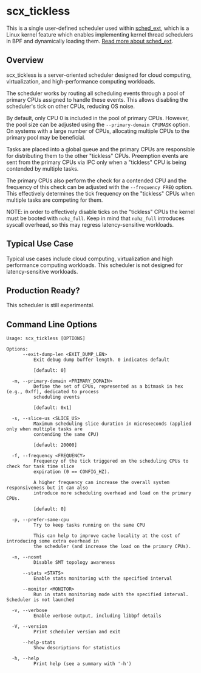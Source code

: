 # scx_tickless

This is a single user-defined scheduler used within [sched_ext](https://github.com/sched-ext/scx/tree/main), which is a Linux kernel feature which enables implementing kernel thread schedulers in BPF and dynamically loading them. [Read more about sched_ext](https://github.com/sched-ext/scx/tree/main).

## Overview

scx_tickless is a server-oriented scheduler designed for cloud computing,
virtualization, and high-performance computing workloads.

The scheduler works by routing all scheduling events through a pool of
primary CPUs assigned to handle these events. This allows disabling the
scheduler's tick on other CPUs, reducing OS noise.

By default, only CPU 0 is included in the pool of primary CPUs. However,
the pool size can be adjusted using the `--primary-domain CPUMASK` option.
On systems with a large number of CPUs, allocating multiple CPUs to the
primary pool may be beneficial.

Tasks are placed into a global queue and the primary CPUs are responsible
for distributing them to the other "tickless" CPUs. Preemption events are
sent from the primary CPUs via IPC only when a "tickless" CPU is being
contended by multiple tasks.

The primary CPUs also perform the check for a contended CPU and the
frequency of this check can be adjusted with the `--frequency FREQ` option.
This effectively determines the tick frequency on the "tickless" CPUs when
multiple tasks are competing for them.

NOTE: in order to effectively disable ticks on the "tickless" CPUs the
kernel must be booted with `nohz_full`. Keep in mind that `nohz_full`
introduces syscall overhead, so this may regress latency-sensitive
workloads.

## Typical Use Case

Typical use cases include cloud computing, virtualization and high
performance computing workloads. This scheduler is not designed for
latency-sensitive workloads.

## Production Ready?

This scheduler is still experimental.

## Command Line Options

```
Usage: scx_tickless [OPTIONS]

Options:
      --exit-dump-len <EXIT_DUMP_LEN>
          Exit debug dump buffer length. 0 indicates default
          
          [default: 0]

  -m, --primary-domain <PRIMARY_DOMAIN>
          Define the set of CPUs, represented as a bitmask in hex (e.g., 0xff), dedicated to process
          scheduling events
          
          [default: 0x1]

  -s, --slice-us <SLICE_US>
          Maximum scheduling slice duration in microseconds (applied only when multiple tasks are
          contending the same CPU)
          
          [default: 20000]

  -f, --frequency <FREQUENCY>
          Frequency of the tick triggered on the scheduling CPUs to check for task time slice
          expiration (0 == CONFIG_HZ).
          
          A higher frequency can increase the overall system responsiveness but it can also
          introduce more scheduling overhead and load on the primary CPUs.
          
          [default: 0]

  -p, --prefer-same-cpu
          Try to keep tasks running on the same CPU
          
          This can help to improve cache locality at the cost of introducing some extra overhead in
          the scheduler (and increase the load on the primary CPUs).

  -n, --nosmt
          Disable SMT topology awareness

      --stats <STATS>
          Enable stats monitoring with the specified interval

      --monitor <MONITOR>
          Run in stats monitoring mode with the specified interval. Scheduler is not launched

  -v, --verbose
          Enable verbose output, including libbpf details

  -V, --version
          Print scheduler version and exit

      --help-stats
          Show descriptions for statistics

  -h, --help
          Print help (see a summary with '-h')
```
